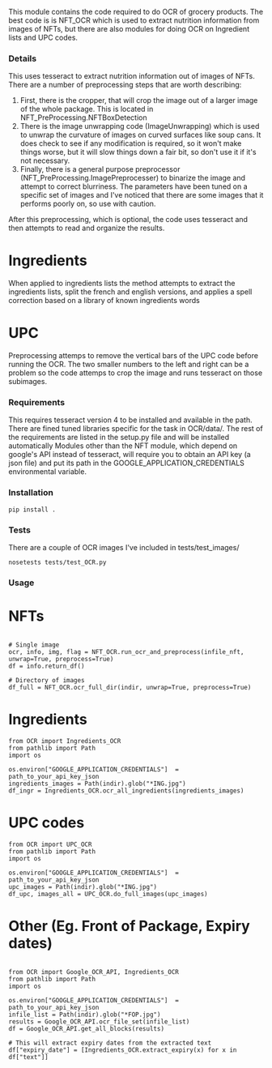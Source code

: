This module contains the code required to do OCR of grocery products. The best code is is NFT_OCR which is used to extract nutrition information from images of NFTs, but there are also modules for doing OCR on Ingredient lists and UPC codes.

### Details

This uses tesseract to extract nutrition information out of images of NFTs. There are a number of preprocessing steps that are worth describing:

1. First, there is the cropper, that will crop the image out of a larger image of the whole package. This is located in NFT_PreProcessing.NFTBoxDetection
2. There is the image unwrapping code (ImageUnwrapping) which is used to unwrap the curvature of images on curved surfaces like soup cans. It does check to see if any modification is required, so it won't make things worse, but it will slow things down a fair bit, so don't use it if it's not necessary.
3. Finally, there is a general purpose preprocessor (NFT_PreProcessing.ImagePreprocesser) to binarize the image and attempt to correct blurriness. The parameters have been tuned on a specific set of images and I've noticed that there are some images that it performs poorly on, so use with caution.

After this preprocessing, which is optional, the code uses tesseract and then attempts to read and organize the results.

# Ingredients

When applied to ingredients lists the method attempts to extract the ingredients lists, split the french and english versions, and applies a spell correction based on a library of known ingredients words

# UPC

Preprocessing attemps to remove the vertical bars of the UPC code before running the OCR. The two smaller numbers to the left and right can be a problem so the code attemps to crop the image and runs tesseract on those subimages.


### Requirements
This requires tesseract version 4 to be installed and available in the path. There are fined tuned libraries specific for the task in OCR/data/.
The rest of the requirements are listed in the setup.py file and will be installed automatically
Modules other than the NFT module, which depend on google's API instead of tesseract, will require you to obtain an API key (a json file) and put its path in the GOOGLE_APPLICATION_CREDENTIALS environmental variable.


### Installation

```pip install .```

### Tests

There are a couple of OCR images I've included in tests/test_images/ 

```nosetests tests/test_OCR.py```


### Usage

# NFTs

```from OCR import NFT_OCR

# Single image
ocr, info, img, flag = NFT_OCR.run_ocr_and_preprocess(infile_nft, unwrap=True, preprocess=True)
df = info.return_df()

# Directory of images
df_full = NFT_OCR.ocr_full_dir(indir, unwrap=True, preprocess=True)
```

# Ingredients

```
from OCR import Ingredients_OCR
from pathlib import Path
import os

os.environ["GOOGLE_APPLICATION_CREDENTIALS"]  = path_to_your_api_key_json
ingredients_images = Path(indir).glob("*ING.jpg")
df_ingr = Ingredients_OCR.ocr_all_ingredients(ingredients_images)
```

# UPC codes
```
from OCR import UPC_OCR
from pathlib import Path
import os

os.environ["GOOGLE_APPLICATION_CREDENTIALS"]  = path_to_your_api_key_json
upc_images = Path(indir).glob("*ING.jpg")
df_upc, images_all = UPC_OCR.do_full_images(upc_images)
```

# Other (Eg. Front of Package, Expiry dates)

```

from OCR import Google_OCR_API, Ingredients_OCR
from pathlib import Path
import os

os.environ["GOOGLE_APPLICATION_CREDENTIALS"]  = path_to_your_api_key_json
infile_list = Path(indir).glob("*FOP.jpg")
results = Google_OCR_API.ocr_file_set(infile_list)
df = Google_OCR_API.get_all_blocks(results)

# This will extract expiry dates from the extracted text
df["expiry_date"] = [Ingredients_OCR.extract_expiry(x) for x in df["text"]]
```

